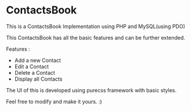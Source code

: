 # ContactsBook

This is a ContactsBook Implementation using PHP and MySQL(using PDO)

This ContactsBook has all the basic features and can be further extended.

Features :

+ Add a new Contact
+ Edit a Contact
+ Delete a Contact
+ Display all Contacts

The UI of this is developed using purecss framework with basic styles.

Feel free to modify and make it yours. :)

